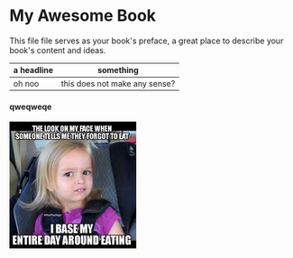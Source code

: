 # My Awesome Book

This file file serves as your book's preface, a great place to describe your book's content and ideas.

| a headline  | something |
| :--- | :---: |
| oh noo | this does not make any sense? |

#### qweqweqe

![](/assets/pic_002.jpg)



